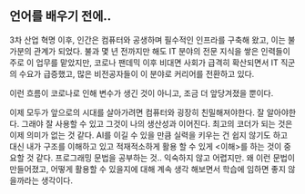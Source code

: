 ## 언어를 배우기 전에..
3차 산업 혁명 이후, 인간은 컴퓨터와 공생하며 필수적인 인프라를 구축해 왔고, 이는 불가분의 관계가 되었다. 
불과 몇 년 전까지만 해도 IT 분야의 전문 지식을 쌓은 인력들이 주로 이 업무를 맡았지만, 코로나 팬데믹 이후 비대면 사회가 급격히 확산되면서 IT 직군의 수요가 급증했고, 많은 비전공자들이 이 분야로 커리어를 전환하고 있다. 

이런 흐름이 코로나로 인해 변수가 생긴 것이 아니고, 조금 더 앞당겨졌을 뿐이다.

이제 모두가 앞으로의 시대를 살아가려면 컴퓨터와 굉장히 친밀해져야한다. 잘 알아야한다. 그래야 잘 사용할 수 있고 그것이 나의 생산성과 이어진다. 
최고의 코더가 되는 것은 이제 의미가 없는 것 같다. AI를 이길 수 있을 만큼 실력을 키우는 건 쉽지 않기도 하고 대신 내가 구조를 이해하고 있고 적재적소하게 활용 할 수 있게 <이해>를 하는 것이 중요할 것 같다. 프로그래밍 문법을 공부하는 것.. 익숙하지 않고 어렵지만. 
왜 이런 문법이 만들어졌고, 어떻게 활용할 수 있을지에 대해 계속 생각 해보면서 학습에 임하면 좋지 않을까라는 생각이다.
 
